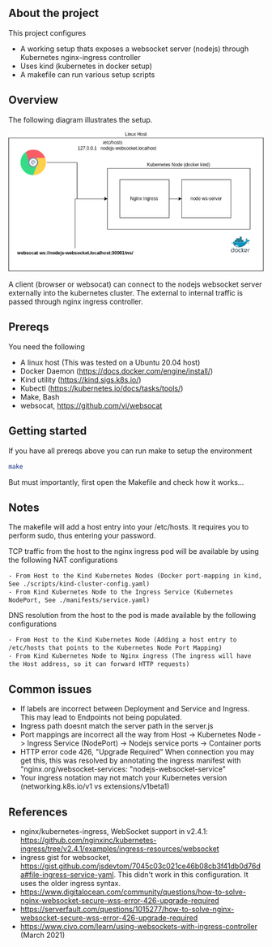 ## About the project

This project configures

- A working setup thats exposes a websocket server (nodejs) through Kubernetes nginx-ingress controller
- Uses kind (kubernetes in docker setup)
- A makefile can run various setup scripts

## Overview

The following diagram illustrates the setup.

 ![alt text](setup_diagram.png)

A client (browser or websocat) can connect to the nodejs websocket server externally into the kubernetes cluster.
The external to internal traffic is passed through nginx ingress controller.

## Prereqs

You need the following

- A linux host (This was tested on a Ubuntu 20.04 host)
- Docker Daemon (https://docs.docker.com/engine/install/)
- Kind utility (https://kind.sigs.k8s.io/)
- Kubectl (https://kubernetes.io/docs/tasks/tools/)
- Make, Bash
- websocat, https://github.com/vi/websocat

## Getting started

If you have all prereqs above you can run make to setup the environment

```bash
make 
```

But must importantly, first open the Makefile and check how it works...

## Notes

The makefile will add a host entry into your /etc/hosts. It requires you to perform sudo, thus entering your password.

TCP traffic from the host to the nginx ingress pod will be available by using the following NAT configurations

    - From Host to the Kind Kubernetes Nodes (Docker port-mapping in kind, See ./scripts/kind-cluster-config.yaml)
    - From Kind Kubernetes Node to the Ingress Service (Kubernetes NodePort, See ./manifests/service.yaml)

DNS resolution from the host to the pod is made available by the following configurations

    - From Host to the Kind Kubernetes Node (Adding a host entry to /etc/hosts that points to the Kubernetes Node Port Mapping)
    - From Kind Kubernetes Node to Nginx ingress (The ingress will have the Host address, so it can forward HTTP requests)

## Common issues

* If labels are incorrect between Deployment and Service and Ingress. This may lead to Endpoints not being populated.
* Ingress path doesnt match the server path in the server.js
* Port mappings are incorrect all the way from Host -> Kubernetes Node -> Ingress Service (NodePort) -> Nodejs service ports -> Container ports
* HTTP error code 426, "Upgrade Required"
When connection you may get this, this was resolved by annotating the ingress manifest with "nginx.org/websocket-services: "nodejs-websocket-service"
* Your ingress notation may not match your Kubernetes version (networking.k8s.io/v1 vs extensions/v1beta1)

## References

* nginx/kubernetes-ingress, WebSocket support in v2.4.1: https://github.com/nginxinc/kubernetes-ingress/tree/v2.4.1/examples/ingress-resources/websocket
* ingress gist for websocket, https://gist.github.com/jsdevtom/7045c03c021ce46b08cb3f41db0d76da#file-ingress-service-yaml.  This didn't work in this configuration. It uses the older ingress syntax.
* https://www.digitalocean.com/community/questions/how-to-solve-nginx-websocket-secure-wss-error-426-upgrade-required
* https://serverfault.com/questions/1015277/how-to-solve-nginx-websocket-secure-wss-error-426-upgrade-required
* https://www.civo.com/learn/using-websockets-with-ingress-controller (March 2021)


